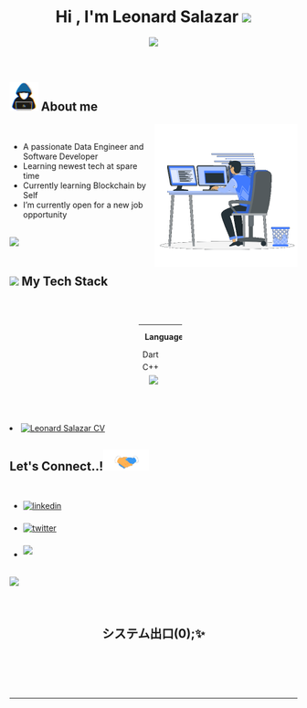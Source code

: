 <h1 align="center"><b>Hi , I'm Leonard Salazar </b><img src="https://media.giphy.com/media/hvRJCLFzcasrR4ia7z/giphy.gif" width="35"></h1>
<!--  -->
<p align="center">
  <a href="https://github.com/DenverCoder1/readme-typing-svg"><img src="https://readme-typing-svg.herokuapp.com?font=Time+New+Roman&color=cyan&size=25&center=true&vCenter=true&width=600&height=100&lines=Flutter+Expert;Data+Engineer+and+Software+Developer;Active+Learner/Researcher;Love+to+learn+new+stuffs..<3"></a>
</p>


<br>



	
## <picture><img src = "https://github.com/0xAbdulKhalid/0xAbdulKhalid/raw/main/assets/mdImages/about_me.gif" width = 50px></picture> **About me**

<picture> <img align="right" src="https://github.com/0xAbdulKhalid/0xAbdulKhalid/raw/main/assets/mdImages/Right_Side.gif" width = 250px></picture>

<br>

- A passionate Data Engineer and Software Developer
- Learning newest tech at spare time
- Currently learning Blockchain by Self
- I’m currently open for a new job opportunity
<br><br>

<img src="https://user-images.githubusercontent.com/73097560/115834477-dbab4500-a447-11eb-908a-139a6edaec5c.gif"><br><br>

## <img src="https://media2.giphy.com/media/QssGEmpkyEOhBCb7e1/giphy.gif?cid=ecf05e47a0n3gi1bfqntqmob8g9aid1oyj2wr3ds3mg700bl&rid=giphy.gif" width ="25"><b> My Tech Stack</b>
<br>

<p align="center">

<svg width="100" height="100" xmlns="http://www.w3.org/2000/svg">
<foreignObject width="100" height="100">
    <div xmlns="http://www.w3.org/1999/xhtml">
        <ul>
            <table>
              <tr>
    <th>Languages</th>
    <th>Frameworks</th>
    <th>DevOps</th>
    <th>Business Tools</th>
  </tr>
  <tr>
    <td>Dart</td>
    <td>Flutter</td>
    <td>Power BI</td>
    <td>Gmail</td>
              </tr>
    <td>C++</td>
              <td>Django</td>
              <td>GitHub</td>
              <td>WordPress</td>
              </tr>
    <td>C#</td>
              <td>Jquery</td>
              <td>Git</td>
              <td>Google AdSense</td>
              </tr>
    <td>C</td>
              <td>Laravel</td>
              <td>Visual Studio</td>
              <td>Azure</td>
              </tr>
    <td>C++</td>
              <td>Next.js</td>
              <td>Visual Studio Code</td>
              <td>Cloud 9</td>
              </tr>
    <td>C#</td>
              <td>Neural Network</td>
              <td>Sublime Text</td>
              <td>Microsoft Office</td>
              </tr>
    <td>CoffeeScript</td>
              <td>React Native</td>
              <td>Virtual Box</td>
              </tr>
    <td>Dart</td>
              <td>Angular</td>
              <td>Android Studio</td>
              </tr>
    <td>Go</td>
              <td>Xamarin</td>
              <td>GitHub Actions</td>
              </tr>
    <td>HTML</td>
           <td>Mysql</td>   
              <td>Gradle</td>
            </tr>
    <td>Java</td>
              <td>Bash</td>
              <td>Notepad++</td>
              </tr>
    <td>Javascript</td>
              <td>Wforms</td>
              <td>Mysql Workbench</td>
              </tr>
    <td>Kotlin</td>
              <td>DOTNET</td>
              <td>Unreal Engine</td>
              </tr>
    <td>Lua</td>
              <td>TensorFlow</td>
              <td>Mcreator</td>
              </tr>
    <td>PHP</td>
              <td>Firebase</td>
              <td>Unity</td>
              </tr>
    <td>PowerShell</td>
              <td>GraphQL</td>
              </tr>
    <td>Python</td>
              <td>ASP.NET</td>
              </tr>
    <td>Rust</td>
              </tr>
    <td>Scala</td>
              </tr>
    <td>Script.NET</td>
              </tr>
    <td>Solidity</td>
              </tr>
    <td>SQL</td>
              </tr>
    <td>UnrealScript</td>
              </tr>
    <td>Visual Basic</td>
  </tr>
            </table>
        </ul>
    </div>
</foreignObject>
</svg>

<br>
    <img src="https://user-images.githubusercontent.com/73097560/115834477-dbab4500-a447-11eb-908a-139a6edaec5c.gif"><br><br>
    <br>
<br>

<li>
<a href="https://drive.google.com/file/d/12G7xBiZXdGzFIgCpCyRBJtWD9BffQNmb/view?usp=sharing" target="_blank">
<img data-src="https://gcdnb.pbrd.co/images/W47FzZtcYyWG.png?o=1" data-load-src="https://pasteboard.co/images/W47FzZtcYyWG.png/load" alt="Leonard Salazar CV" class="image js" src="https://gcdnb.pbrd.co/images/W47FzZtcYyWG.png?o=1">
</a>
</li>

## <b> Let's Connect..!</b><img src="https://github.com/0xAbdulKhalid/0xAbdulKhalid/raw/main/assets/mdImages/handshake.gif" width ="80">
<br>
<div align='left'>

<ul>

<li>
<a href="https://www.linkedin.com/in/leonard-salazar-91120a208" target="_blank">
<img src="https://img.shields.io/badge/linkedin:  Leonard Salazar Herrera-%2300acee.svg?color=405DE6&style=for-the-badge&logo=linkedin&logoColor=white" alt=linkedin style="margin-bottom: 5px;"/>
</a>
</li>

<br>

<li>
<a href="https://stackoverflow.com/users/18546765/leonard-salazar" target="_blank">
<img src="https://img.shields.io/badge/Stack Overflow:  Leonard Salazar-%2300acee.svg?color=FB7200&style=for-the-badge&logo=StackOverflow&logoColor=white" alt=twitter style="margin-bottom: 5px;"/>
</a>
</li>

<br>

<li>
<a href="mailto:leonardsalazarherrera@gmail.com" target="_blank">
<img src="https://img.shields.io/badge/gmail:  leonardsalazarherrera@gmail.com-%23EA4335.svg?style=for-the-badge&logo=gmail&logoColor=white" t=mail style="margin-bottom: 5px;" />
</a>
</li>
	
</ul>
</div>

<br>
<img src="https://user-images.githubusercontent.com/73097560/115834477-dbab4500-a447-11eb-908a-139a6edaec5c.gif">
<br>
<br>
<br>

<div align='center'>

## <b>システム出口(0);✨</b>

</div>
<br>
<br>
<br>
<br>

---

<br>
